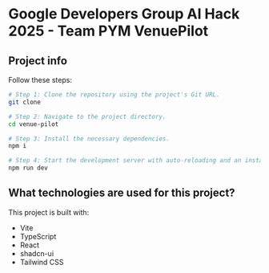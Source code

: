 # Google Developers Group AI Hack 2025 - Team PYM VenuePilot

## Project info

Follow these steps:

```sh
# Step 1: Clone the repository using the project's Git URL.
git clone 

# Step 2: Navigate to the project directory.
cd venue-pilot

# Step 3: Install the necessary dependencies.
npm i

# Step 4: Start the development server with auto-reloading and an instant preview.
npm run dev
```

## What technologies are used for this project?

This project is built with:

- Vite
- TypeScript
- React
- shadcn-ui
- Tailwind CSS



